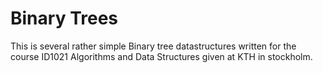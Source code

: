 # Binary Trees
This is several rather simple Binary tree datastructures written for the course ID1021 Algorithms and Data Structures given at KTH in stockholm.

